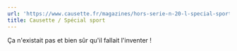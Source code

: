```yaml
---
url: 'https://www.causette.fr/magazines/hors-serie-n-20-l-special-sport-feminin'
title: Causette / Spécial sport
---
```


Ça n'existait pas et bien sûr qu'il fallait l'inventer !
